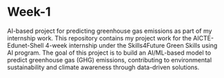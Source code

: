 # Week-1
AI-based project for predicting greenhouse gas emissions as part of my internship work.
This repository contains my project work for the AICTE-Edunet-Shell 4-week internship under the Skills4Future Green Skills using AI program. The goal of this project is to build an AI/ML-based model to predict greenhouse gas (GHG) emissions, contributing to environmental sustainability and climate awareness through data-driven solutions.
